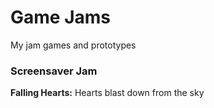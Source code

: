 # Game Jams
My jam games and prototypes

### Screensaver Jam
**Falling Hearts:** Hearts blast down from the sky
